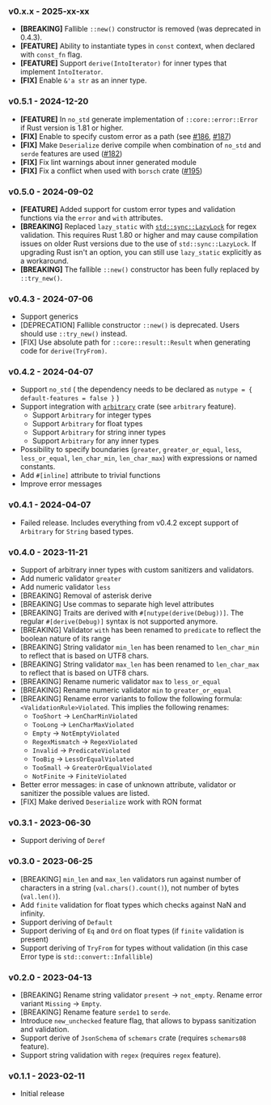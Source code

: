 ### v0.x.x - 2025-xx-xx
- **[BREAKING]** Fallible `::new()` constructor is removed (was deprecated in 0.4.3).
- **[FEATURE]** Ability to instantiate types in `const` context, when declared with `const_fn` flag.
- **[FEATURE]** Support `derive(IntoIterator)` for inner types that implement `IntoIterator`.
- **[FIX]** Enable `&'a str` as an inner type.

### v0.5.1 - 2024-12-20

* **[FEATURE]** In `no_std` generate implementation of `::core::error::Error` if Rust version is 1.81 or higher.
* **[FIX]** Enable to specify custom error as a path (see [#186](https://github.com/greyblake/nutype/issues/186), [#187](https://github.com/greyblake/nutype/pull/187))
* **[FIX]** Make `Deserialize` derive compile when combination of `no_std` and `serde` features are used ([#182](https://github.com/greyblake/nutype/issues/182))
* **[FIX]** Fix lint warnings about inner generated module
* **[FIX]** Fix a conflict when used with `borsch` crate ([#195](https://github.com/greyblake/nutype/pull/195))

### v0.5.0 - 2024-09-02

- **[FEATURE]** Added support for custom error types and validation functions via the `error` and `with` attributes.
- **[BREAKING]** Replaced `lazy_static` with [`std::sync::LazyLock`](https://doc.rust-lang.org/stable/std/sync/struct.LazyLock.html) for regex validation. This requires Rust 1.80 or higher and may cause compilation issues on older Rust versions due to the use of `std::sync::LazyLock`. If upgrading Rust isn't an option, you can still use `lazy_static` explicitly as a workaround.
- **[BREAKING]** The fallible `::new()` constructor has been fully replaced by `::try_new()`.

### v0.4.3 - 2024-07-06

* Support generics
* [DEPRECATION] Fallible constructor `::new()` is deprecated. Users should use `::try_new()` instead.
* [FIX] Use absolute path for `::core::result::Result` when generating code for `derive(TryFrom)`.

### v0.4.2 - 2024-04-07

* Support `no_std` ( the dependency needs to be declared as `nutype = { default-features = false }` )
* Support integration with [`arbitrary`](https://crates.io/crates/arbitrary) crate (see `arbitrary` feature).
  * Support `Arbitrary` for integer types
  * Support `Arbitrary` for float types
  * Support `Arbitrary` for string inner types
  * Support `Arbitrary` for any inner types
* Possibility to specify boundaries (`greater`, `greater_or_equal`, `less`, `less_or_equal`, `len_char_min`, `len_char_max`) with expressions or named constants.
* Add `#[inline]` attribute to trivial functions
* Improve error messages

### v0.4.1 - 2024-04-07

* Failed release. Includes everything from v0.4.2 except support of `Arbitrary` for `String` based types.

### v0.4.0 - 2023-11-21
* Support of arbitrary inner types with custom sanitizers and validators.
* Add numeric validator `greater`
* Add numeric validator `less`
* [BREAKING] Removal of asterisk derive
* [BREAKING] Use commas to separate high level attributes
* [BREAKING] Traits are derived with `#[nutype(derive(Debug))]`. The regular `#[derive(Debug)]` syntax is not supported anymore.
* [BREAKING] Validator `with` has been renamed to `predicate` to reflect the boolean nature of its range
* [BREAKING] String validator `min_len` has been renamed to `len_char_min` to reflect that is based on UTF8 chars.
* [BREAKING] String validator `max_len` has been renamed to `len_char_max` to reflect that is based on UTF8 chars.
* [BREAKING] Rename numeric validator `max` to `less_or_equal`
* [BREAKING] Rename numeric validator `min` to `greater_or_equal`
* [BREAKING] Rename error variants to follow the following formula: `<ValidationRule>Violated`. This implies the following renames:
  * `TooShort` -> `LenCharMinViolated`
  * `TooLong` -> `LenCharMaxViolated`
  * `Empty` -> `NotEmptyViolated`
  * `RegexMismatch` -> `RegexViolated`
  * `Invalid` -> `PredicateViolated`
  * `TooBig` -> `LessOrEqualViolated`
  * `TooSmall` -> `GreaterOrEqualViolated`
  * `NotFinite` -> `FiniteViolated`
* Better error messages: in case of unknown attribute, validator or sanitizer the possible values are listed.
* [FIX] Make derived `Deserialize` work with RON format

### v0.3.1 - 2023-06-30
* Support deriving of `Deref`

### v0.3.0 - 2023-06-25
* [BREAKING] `min_len` and `max_len` validators run against number of characters in a string (`val.chars().count()`), not number of bytes (`val.len()`).
* Add `finite` validation for float types which checks against NaN and infinity.
* Support deriving of `Default`
* Support deriving of `Eq` and `Ord` on float types (if `finite` validation is present)
* Support deriving of `TryFrom` for types without validation (in this case Error type is `std::convert::Infallible`)

### v0.2.0 - 2023-04-13

* [BREAKING] Rename string validator `present` -> `not_empty`. Rename error variant `Missing` -> `Empty`.
* [BREAKING] Rename feature `serde1` to `serde`.
* Introduce `new_unchecked` feature flag, that allows to bypass sanitization and validation.
* Support derive of `JsonSchema` of `schemars` crate (requires `schemars08` feature).
* Support string validation with `regex` (requires `regex` feature).

### v0.1.1 - 2023-02-11
* Initial release
